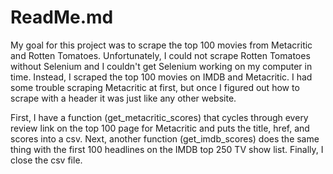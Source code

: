 # ReadMe.md

My goal for this project was to scrape the top 100 movies from Metacritic and Rotten Tomatoes. Unfortunately,
I could not scrape Rotten Tomatoes without Selenium and I couldn't get Selenium working on my computer in time.
Instead, I scraped the top 100 movies on IMDB and Metacritic. I had some trouble scraping Metacritic at first,
but once I figured out how to scrape with a header it was just like any other website.

First, I have a function (get_metacritic_scores) that cycles through every review link on the top 100 page for
Metacritic and puts the title, href, and scores into a csv. Next, another function (get_imdb_scores) does the same
thing with the first 100 headlines on the IMDB top 250 TV show list. Finally, I close the csv file.